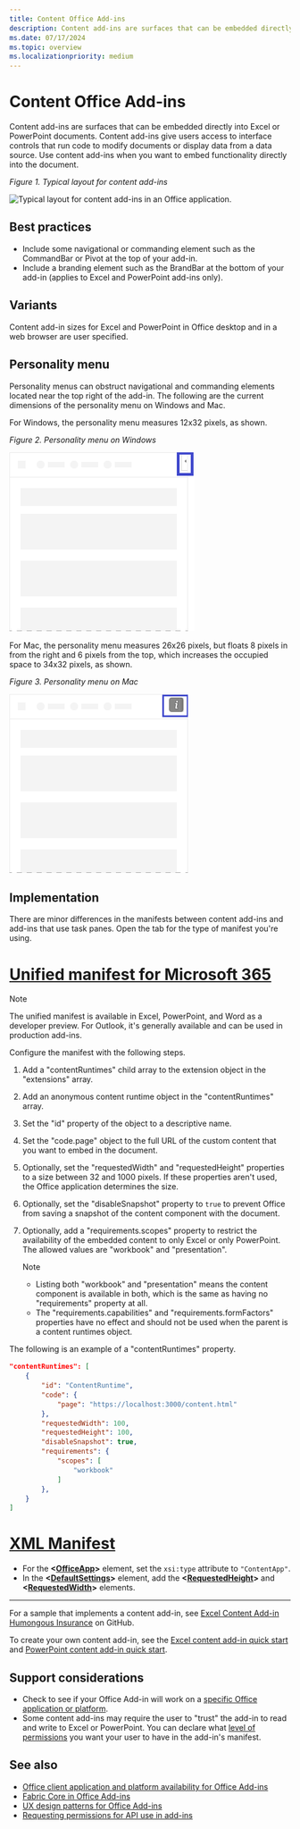 ```yaml
---
title: Content Office Add-ins
description: Content add-ins are surfaces that can be embedded directly into Excel or PowerPoint documents that give users access to interface controls that run code to modify documents or display data from a data source.
ms.date: 07/17/2024
ms.topic: overview
ms.localizationpriority: medium
---
```


# Content Office Add-ins

Content add-ins are surfaces that can be embedded directly into Excel or PowerPoint documents. Content add-ins give users access to interface controls that run code to modify documents or display data from a data source. Use content add-ins when you want to embed functionality directly into the document.  

*Figure 1. Typical layout for content add-ins*

![Typical layout for content add-ins in an Office application.](../images/overview-with-app-content.png)

## Best practices

- Include some navigational or commanding element such as the CommandBar or Pivot at the top of your add-in.
- Include a branding element such as the BrandBar at the bottom of your add-in (applies to Excel and PowerPoint add-ins only).

## Variants

Content add-in sizes for Excel and PowerPoint in Office desktop and in a web browser are user specified.

## Personality menu

Personality menus can obstruct navigational and commanding elements located near the top right of the add-in. The following are the current dimensions of the personality menu on Windows and Mac.

For Windows, the personality menu measures 12x32 pixels, as shown.

*Figure 2. Personality menu on Windows*

![12x32-pixel personality menu on Windows desktop.](../images/personality-menu-win.png)

For Mac, the personality menu measures 26x26 pixels, but floats 8 pixels in from the right and 6 pixels from the top, which increases the occupied space to 34x32 pixels, as shown.

*Figure 3. Personality menu on Mac*

![34x32-pixel personality menu on Mac desktop.](../images/personality-menu-mac.png)

## Implementation

There are minor differences in the manifests between content add-ins and add-ins that use task panes. Open the tab for the type of manifest you're using.

# [Unified manifest for Microsoft 365](#tab/jsonmanifest)

> [!NOTE]
> The unified manifest is available in Excel, PowerPoint, and Word as a developer preview. For Outlook, it's generally available and can be used in production add-ins. 

Configure the manifest with the following steps.

1. Add a "contentRuntimes" child array to the extension object in the "extensions" array.
1. Add an anonymous content runtime object in the "contentRuntimes" array.
1. Set the "id" property of the object to a descriptive name.
1. Set the "code.page" object to the full URL of the custom content that you want to embed in the document.
1. Optionally, set the "requestedWidth" and "requestedHeight" properties to a size between 32 and 1000 pixels. If these properties aren't used, the Office application determines the size.
1. Optionally, set the "disableSnapshot" property to `true` to prevent Office from saving a snapshot of the content component with the document. 
1. Optionally, add a "requirements.scopes" property to restrict the availability of the embedded content to only Excel or only PowerPoint. The allowed values are "workbook" and "presentation".

   > [!NOTE]
   >
   > - Listing both "workbook" and "presentation" means the content component is available in both, which is the same as having no "requirements" property at all.
   > - The "requirements.capabilities" and "requirements.formFactors" properties have no effect and should not be used when the parent is a content runtimes object.

The following is an example of a "contentRuntimes" property.

```json
"contentRuntimes": [
    {
        "id": "ContentRuntime",
        "code": {
            "page": "https://localhost:3000/content.html"
        },
        "requestedWidth": 100,
        "requestedHeight": 100,
        "disableSnapshot": true,
        "requirements": {
            "scopes": [
                "workbook"
            ]
        },
    }
]
```

# [XML Manifest](#tab/xmlmanifest)

- For the **\<[OfficeApp](/javascript/api/manifest/officeapp)\>** element, set the `xsi:type` attribute to `"ContentApp"`.
- In the **\<[DefaultSettings](/javascript/api/manifest/defaultsettings)\>** element, add the **\<[RequestedHeight](/javascript/api/manifest/requestedheight)\>** and  **\<[RequestedWidth](/javascript/api/manifest/requestedwidth)\>** elements.

---

For a sample that implements a content add-in, see [Excel Content Add-in Humongous Insurance](https://github.com/OfficeDev/Excel-Content-Add-in-Humongous-Insurance) on GitHub.

To create your own content add-in, see the [Excel content add-in quick start](../quickstarts/excel-quickstart-content.md) and [PowerPoint content add-in quick start](../quickstarts/powerpoint-quickstart-content.md).

## Support considerations

- Check to see if your Office Add-in will work on a [specific Office application or platform](/javascript/api/requirement-sets).
- Some content add-ins may require the user to "trust" the add-in to read and write to Excel or PowerPoint. You can declare what [level of permissions](../develop/requesting-permissions-for-api-use-in-content-and-task-pane-add-ins.md) you want your user to have in the add-in's manifest.  

## See also

- [Office client application and platform availability for Office Add-ins](/javascript/api/requirement-sets)
- [Fabric Core in Office Add-ins](fabric-core.md)
- [UX design patterns for Office Add-ins](../design/ux-design-pattern-templates.md)
- [Requesting permissions for API use in add-ins](../develop/requesting-permissions-for-api-use-in-content-and-task-pane-add-ins.md)
